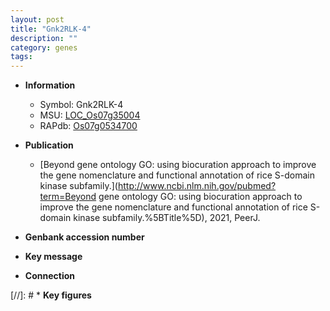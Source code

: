 ```yaml
---
layout: post
title: "Gnk2RLK-4"
description: ""
category: genes
tags: 
---
```


* **Information**  
    + Symbol: Gnk2RLK-4  
    + MSU: [LOC_Os07g35004](http://rice.uga.edu/cgi-bin/ORF_infopage.cgi?orf=LOC_Os07g35004)  
    + RAPdb: [Os07g0534700](https://rapdb.dna.affrc.go.jp/locus/?name=Os07g0534700)  

* **Publication**  
    + [Beyond gene ontology GO: using biocuration approach to improve the gene nomenclature and functional annotation of rice S-domain kinase subfamily.](http://www.ncbi.nlm.nih.gov/pubmed?term=Beyond gene ontology GO: using biocuration approach to improve the gene nomenclature and functional annotation of rice S-domain kinase subfamily.%5BTitle%5D), 2021, PeerJ.

* **Genbank accession number**  

* **Key message**  

* **Connection**  

[//]: # * **Key figures**  


